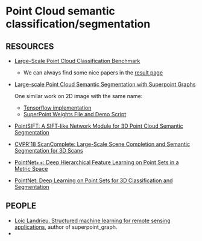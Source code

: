 # Point Cloud semantic classification/segmentation

## RESOURCES

* [Large-Scale Point Cloud Classification Benchmark](http://www.semantic3d.net/)
    - We can always find some nice papers in the [result page](http://www.semantic3d.net/view_results.php)
* [Large-scale Point Cloud Semantic Segmentation with Superpoint Graphs](https://github.com/loicland/superpoint_graph)

    One similar work on 2D image with the same name:
    - [Tensorflow implementation](https://github.com/rpautrat/SuperPoint)
    - [SuperPoint Weights File and Demo Script](https://github.com/MagicLeapResearch/SuperPointPretrainedNetwork)
* [PointSIFT: A SIFT-like Network Module for 3D Point Cloud Semantic Segmentation](https://github.com/MVIG-SJTU/pointSIFT)
* [CVPR'18 ScanComplete: Large-Scale Scene Completion and Semantic Segmentation for 3D Scans](https://github.com/angeladai/ScanComplete)
* [PointNet++: Deep Hierarchical Feature Learning on Point Sets in a Metric Space](https://github.com/charlesq34/pointnet2)
* [PointNet: Deep Learning on Point Sets for 3D Classification and Segmentation](https://github.com/charlesq34/pointnet)

## PEOPLE

* [Loic Landrieu, Structured machine learning for remote sensing applications](https://loiclandrieu.com/), author of superpoint_graph.
* 
